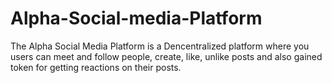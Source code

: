# Alpha-Social-media-Platform
The Alpha Social Media Platform is a Dencentralized platform where you users can meet and follow people, create, like, unlike posts and also gained token for getting reactions on their posts.
